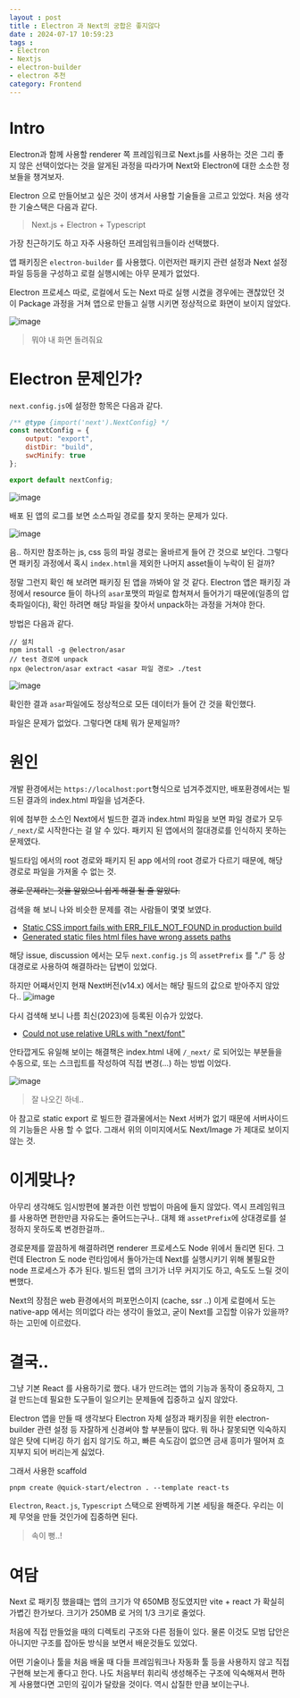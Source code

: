 ```yaml
---
layout : post
title : Electron 과 Next의 궁합은 좋지않다
date : 2024-07-17 10:59:23
tags :
- Electron
- Nextjs
- electron-builder
- electron 추천
category: Frontend
---
```


# Intro
Electron과 함께 사용할 renderer 쪽 프레임워크로 Next.js를 사용하는 것은 그리 좋지 않은 선택이었다는 것을 알게된 과정을 따라가며 Next와 Electron에 대한 소소한 정보들을 챙겨보자.

Electron 으로 만들어보고 싶은 것이 생겨서 사용할 기술들을 고르고 있었다.
처음 생각한 기술스택은 다음과 같다.

> Next.js + Electron + Typescript

가장 친근하기도 하고 자주 사용하던 프레임워크들이라 선택했다.

앱 패키징은 `electron-builder` 를 사용했다. 이런저런 패키지 관련 설정과 Next 설정파일 등등을 구성하고 로컬 실행시에는 아무 문제가 없었다.

Electron 프로세스 따로, 로컬에서 도는 Next 따로 실행 시켰을 경우에는 괜찮았던 것이 Package 과정을 거쳐 앱으로 만들고 실행 시키면 정상적으로 화면이 보이지 않았다.

![image](https://github.com/user-attachments/assets/a519437a-7076-43e6-bbdb-ea8ba4cd7abb)
> 뭐야 내 화면 돌려줘요


# Electron 문제인가?
`next.config.js`에 설정한 항목은 다음과 같다.
```javascript
/** @type {import('next').NextConfig} */
const nextConfig = {
	output: "export",
	distDir: "build",
	swcMinify: true
};

export default nextConfig;
```

![image](https://github.com/user-attachments/assets/805d51c8-49f6-4191-9483-9b4b003dc1d6)

배포 된 앱의 로그를 보면 소스파일 경로를 찾지 못하는 문제가 있다.

![image](https://github.com/user-attachments/assets/fbd25bd6-af4a-485d-8e9e-81eeb08ee35e)

음.. 하지만 참조하는 js, css 등의 파일 경로는 올바르게 들어 간 것으로 보인다.
그렇다면 패키징 과정에서 혹시 `index.html`을 제외한 나머지 asset들이 누락이 된 걸까?

정말 그런지 확인 해 보려면 패키징 된 앱을 까봐야 알 것 같다.
Electron 앱은 패키징 과정에서 resource 들이 하나의 `asar`포맷의 파일로 합쳐져서 들어가기 때문에(일종의 압축파일이다), 확인 하려면 해당 파일을 찾아서 unpack하는 과정을 거쳐야 한다.

방법은 다음과 같다.

```shell
// 설치
npm install -g @electron/asar
// test 경로에 unpack
npx @electron/asar extract <asar 파일 경로> ./test
```

![image](https://github.com/user-attachments/assets/5123ee18-3709-4660-a901-1b9f06320fa2)

확인한 결과 `asar`파일에도 정상적으로 모든 데이터가 들어 간 것을 확인했다.

파일은 문제가 없었다. 그렇다면 대체 뭐가 문제일까?

# 원인
개발 환경에서는 `https://localhost:port`형식으로 넘겨주겠지만, 배포환경에서는 빌드된 결과의 index.html 파일을 넘겨준다.

위에 첨부한 소스인 Next에서 빌드한 결과 index.html 파일을 보면 파일 경로가 모두 `/_next/`로 시작한다는 걸 알 수 있다. 패키지 된 앱에서의 절대경로를 인식하지 못하는 문제였다.

빌드타임 에서의 root 경로와 패키지 된 app 에서의 root 경로가 다르기 때문에, 해당 경로로 파일을 가져올 수 없는 것.

~~경로 문제라는 것을 알았으니 쉽게 해결 될 줄 알았다.~~

검색을 해 보니 나와 비슷한 문제를 겪는 사람들이 몇몇 보였다.
- [Static CSS import fails with ERR_FILE_NOT_FOUND in production build](https://github.com/vercel/next.js/discussions/13578)
- [Generated static files html files have wrong assets paths](https://github.com/vercel/next.js/issues/8158)

해당 issue, discussion 에서는 모두 `next.config.js` 의 `assetPrefix` 를 "./" 등 상대경로로 사용하여 해결하라는 답변이 있었다.

하지만 어쨰서인지 현재 Next버전(v14.x) 에서는 해당 필드의 값으로 받아주지 않았다..
![image](https://github.com/user-attachments/assets/6f03fb59-82f3-4d76-a62e-82ff4ac2dc6a)

다시 검색해 보니 나름 최신(2023)에 등록된 이슈가 있었다.

- [Could not use relative URLs with "next/font"](https://github.com/vercel/next.js/issues/52050#issuecomment-1813323300)

안타깝게도 유일해 보이는 해결책은 index.html 내에 `/_next/` 로 되어있는 부분들을 수동으로, 또는 스크립트를 작성하여 직접 변경(...) 하는 방법 이었다.

![image](https://github.com/user-attachments/assets/953d03bf-8242-43d9-9726-e9a2a90499d2)
> 잘 나오긴 하네..

아 참고로 static export 로 빌드한 결과물에서는 Next 서버가 없기 때문에 서버사이드의 기능들은 사용 할 수 없다. 그래서 위의 이미지에서도 Next/Image 가 제대로 보이지 않는 것.

# 이게맞나?
아무리 생각해도 임시방편에 불과한 이런 방법이 마음에 들지 않았다. 역시 프레임워크를 사용하면 편한만큼 자유도는 줄어드는구나.. 대체 왜 `assetPrefix`에 상대경로를 설정하지 못하도록 변경한걸까..

경로문제를 깔끔하게 해결하려면 renderer 프로세스도 Node 위에서 돌리면 된다. 그런데 Electron 도 node 런타임에서 돌아가는데 Next를 실행시키기 위해 불필요한 node 프로세스가 추가 된다. 빌드된 앱의 크기가 너무 커지기도 하고, 속도도 느릴 것이 뻔했다.

Next의 장점은 web 환경에서의 퍼포먼스이지 (cache, ssr ..) 이게 로컬에서 도는 native-app 에서는 의미없다 라는 생각이 들었고, 굳이 Next를 고집할 이유가 있을까? 하는 고민에 이르렀다.

# 결국..
그냥 기본 React 를 사용하기로 했다. 내가 만드려는 앱의 기능과 동작이 중요하지, 그걸 만드는데 필요한 도구들이 일으키는 문제들에 집중하고 싶지 않았다.

Electron 앱을 만들 때 생각보다 Electron 자체 설정과 패키징을 위한 electron-builder 관련 설정 등 자잘하게 신경써야 할 부분들이 많다. 뭐 하나 잘못되면 익숙하지 않은 탓에 디버깅 하기 쉽지 않기도 하고, 빠른 속도감이 없으면 금새 흥미가 떨어져 흐지부지 되어 버리는게 싫었다.

그래서 사용한 scaffold
```shell
pnpm create @quick-start/electron . --template react-ts
```

`Electron`, `React.js`, `Typescript` 스택으로 완벽하게 기본 세팅을 해준다. 우리는 이제 무엇을 만들 것인가에 집중하면 된다.
> 속이 뻥..!

# 여담
Next 로 패키징 했을떄는 앱의 크기가 약 650MB 정도였지만 vite + react 가 확실히 가볍긴 한가보다. 크기가 250MB 로 거의 1/3 크기로 줄었다.

처음에 직접 만들었을 때의 디렉토리 구조와 다른 점들이 있다. 물론 이것도 모범 답안은 아니지만 구조를 잡아둔 방식을 보면서 배운것들도 있었다.

어떤 기술이나 툴을 처음 배울 때 다들 프레임워크나 자동화 툴 등을 사용하지 않고 직접 구현해 보는게 좋다고 한다. 나도 처음부터 휘리릭 생성해주는 구조에 익숙해져서 편하게 사용했다면 고민의 깊이가 달랐을 것이다. 역시 삽질한 만큼 보이는구나.
